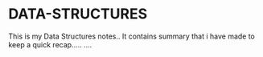 # DATA-STRUCTURES
This is my Data Structures notes..
It contains summary that i have made to keep a quick recap.....
....
